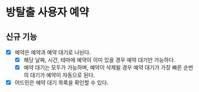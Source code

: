 # 방탈출 사용자 예약

## 신규 기능

- [x] 예약은 예약과 예약 대기로 나뉜다.
    - [x] 해당 날짜, 시간, 테마에 예약이 이미 있을 경우 예약 대기만 가능하다.
    - [x] 예약 대기는 모두가 가능하며, 예약이 삭제될 경우 예약 대기가 가장 빠른 순번의 대기가 예약이 자동으로 된다.

- [x] 어드민은 예약 대기 목록을 확인할 수 있다.
